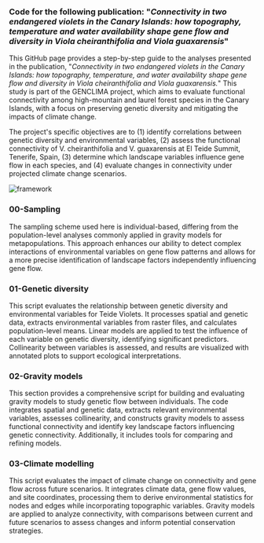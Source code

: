 ### Code for the following publication: "*Connectivity in two endangered violets in the Canary Islands: how topography, temperature and water availability shape gene flow and diversity in Viola cheiranthifolia and Viola guaxarensis*"

This GitHub page provides a step-by-step guide to the analyses presented in the publication, "*Connectivity in two endangered violets in the Canary Islands: how topography, temperature, and water availability shape gene flow and diversity in Viola cheiranthifolia and Viola guaxarensis.*" This study is part of the GENCLIMA project, which aims to evaluate functional connectivity among high-mountain and laurel forest species in the Canary Islands, with a focus on preserving genetic diversity and mitigating the impacts of climate change.

The project's specific objectives are to (1) identify correlations between genetic diversity and environmental variables, (2) assess the functional connectivity of V. cheiranthifolia and V. guaxarensis at El Teide Summit, Tenerife, Spain, (3) determine which landscape variables influence gene flow in each species, and (4) evaluate changes in connectivity under projected climate change scenarios.

![framework](https://github.com/sonisarm/grav-models-violet/blob/main/framework-connectivity-analysis.jpg)
### 00-Sampling
The sampling scheme used here is individual-based, differing from the population-level analyses commonly applied in gravity models for metapopulations. This approach enhances our ability to detect complex interactions of environmental variables on gene flow patterns and allows for a more precise identification of landscape factors independently influencing gene flow. 


### 01-Genetic diversity
This script evaluates the relationship between genetic diversity and environmental variables for Teide Violets. It processes spatial and genetic data, extracts environmental variables from raster files, and calculates population-level means. Linear models are applied to test the influence of each variable on genetic diversity, identifying significant predictors. Collinearity between variables is assessed, and results are visualized with annotated plots to support ecological interpretations.



### 02-Gravity models
This section provides a comprehensive script for building and evaluating gravity models to study genetic flow between individuals. The code integrates spatial and genetic data, extracts relevant environmental variables, assesses collinearity, and constructs gravity models to assess functional connectivity and identify key landscape factors influencing genetic connectivity. Additionally, it includes tools for comparing and refining models.



### 03-Climate modelling
This script evaluates the impact of climate change on connectivity and gene flow across future scenarios. It integrates climate data, gene flow values, and site coordinates, processing them to derive environmental statistics for nodes and edges while incorporating topographic variables. Gravity models are applied to analyze connectivity, with comparisons between current and future scenarios to assess changes and inform potential conservation strategies.










